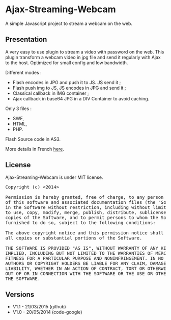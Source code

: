 Ajax-Streaming-Webcam
=====================

A simple Javascript project to stream a webcam on the web.

Presentation
------------

A very easy to use plugin to stream a video with password on the web.
This plugin transform a webcam video in jpg file and send it regularly with Ajax to the host.
Optimized for small config and low bandwidth.

Different modes :

* Flash encodes in JPG and push it to JS. JS send it ;
* Flash push img to JS, JS encodes in JPG and send it ;
* Classical callback in IMG container ;
* Ajax callback in base64 JPG in a DIV Container to avoid caching. 

Only 3 files :

* SWF,
* HTML,
* PHP.

Flash Source code in AS3.

More details in French [here](http://www.boiteasite.fr/fiches/javascript_webcam_streaming.html).

License 
-------

Ajax-Streaming-Webcam is under MIT license.

<pre>
Copyright (c) <2014> <Jacques Malgrange contacter@boiteasite.fr>

Permission is hereby granted, free of charge, to any person obtaining a copy
of this software and associated documentation files (the "Software"), to deal
in the Software without restriction, including without limitation the rights
to use, copy, modify, merge, publish, distribute, sublicense, and/or sell
copies of the Software, and to permit persons to whom the Software is
furnished to do so, subject to the following conditions:

The above copyright notice and this permission notice shall be included in
all copies or substantial portions of the Software.

THE SOFTWARE IS PROVIDED "AS IS", WITHOUT WARRANTY OF ANY KIND, EXPRESS OR
IMPLIED, INCLUDING BUT NOT LIMITED TO THE WARRANTIES OF MERCHANTABILITY,
FITNESS FOR A PARTICULAR PURPOSE AND NONINFRINGEMENT. IN NO EVENT SHALL THE
AUTHORS OR COPYRIGHT HOLDERS BE LIABLE FOR ANY CLAIM, DAMAGES OR OTHER
LIABILITY, WHETHER IN AN ACTION OF CONTRACT, TORT OR OTHERWISE, ARISING FROM,
OUT OF OR IN CONNECTION WITH THE SOFTWARE OR THE USE OR OTHER DEALINGS IN
THE SOFTWARE.
</pre>


Versions
--------

* V1.1 - 21/03/2015 (github)
* V1.0 - 20/05/2014 (code-google)
